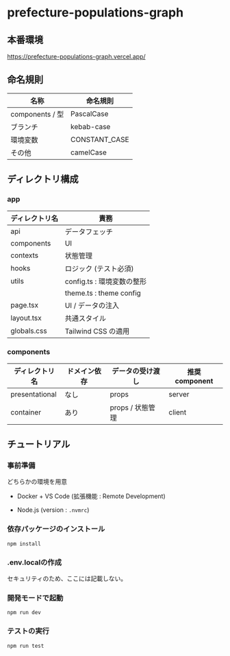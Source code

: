 # prefecture-populations-graph

## 本番環境

https://prefecture-populations-graph.vercel.app/

## 命名規則

| 名称            | 命名規則      |
| --------------- | ------------- |
| components / 型 | PascalCase    |
| ブランチ        | kebab-case    |
| 環境変数        | CONSTANT_CASE |
| その他          | camelCase     |

## ディレクトリ構成

### app

| ディレクトリ名 | 責務                       |
| -------------- | -------------------------- |
| api            | データフェッチ             |
| components     | UI                         |
| contexts       | 状態管理                   |
| hooks          | ロジック (テスト必須)      |
| utils          | config.ts : 環境変数の整形 |
|                | theme.ts : theme config    |
| page.tsx       | UI / データの注入          |
| layout.tsx     | 共通スタイル               |
| globals.css    | Tailwind CSS の適用        |

### components

| ディレクトリ名 | ドメイン依存 | データの受け渡し | 推奨component |
| -------------- | ------------ | ---------------- | ------------- |
| presentational | なし         | props            | server        |
| container      | あり         | props / 状態管理 | client        |

## チュートリアル

### 事前準備

どちらかの環境を用意

- Docker + VS Code (拡張機能 : Remote Development)

- Node.js (version : `.nvmrc`)

### 依存パッケージのインストール

```
npm install
```

### .env.localの作成

セキュリティのため、ここには記載しない。

### 開発モードで起動

```
npm run dev
```

### テストの実行

```
npm run test
```
